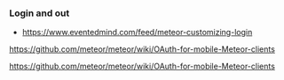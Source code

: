 
### Login and out
* https://www.eventedmind.com/feed/meteor-customizing-login

https://github.com/meteor/meteor/wiki/OAuth-for-mobile-Meteor-clients

https://github.com/meteor/meteor/wiki/OAuth-for-mobile-Meteor-clients
